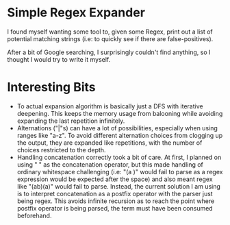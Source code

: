 # Simple Regex Expander

I found myself wanting some tool to, given some Regex, print out a list of
potential matching strings (i.e: to quickly see if there are false-positives).

After a bit of Google searching, I surprisingly couldn't find anything, so I
thought I would try to write it myself.

# Interesting Bits

- To actual expansion algorithm is basically just a DFS with iterative
  deepening. This keeps the memory usage from balooning while avoiding expanding
  the last repetition infinitely.
- Alternations ("|"s) can have a lot of possibilities, especially when using
  ranges like "a-z". To avoid different alternation choices from clogging up
  the output, they are expanded like repetitions, with the number of choices
  restricted to the depth.
- Handling concatenation correctly took a bit of care. At first, I planned on
  using " " as the concatenation operator, but this made handling of ordinary
  whitespace challenging (i.e: "(a )" would fail to parse as a regex expression
  would be expected after the space) and also meant regex like "(ab)(a)" would
  fail to parse. Instead, the current solution I am using is to interpret
  concatenation as a postfix operator with the parser just being regex. This
  avoids infinite recursion as to reach the point where postfix operator is
  being parsed, the term must have been consumed beforehand.
